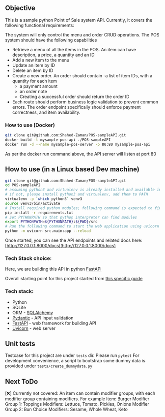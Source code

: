 ## Objective

This is a sample python Point of Sale system API. Currently, it covers the following functional requirements:

The system will only control the menu and order CRUD operations. The POS system should have the following capabilities
- Retrieve a menu of all the items in the POS. An item can have description, a price, a quantity and an ID
- Add a new item to the menu
- Update an item by ID
- Delete an item by ID
- Create a new order. An order should contain
	-a list of item IDs, with a quantity for each item
	- a payment amount
	- an order note
	- Creating a successful order should return the order ID
- Each route should perform business logic validation to prevent common errors. The order endpoint specifically should enforce payment correctness, and item availability.

### How to use (Docker)
```bash
git clone git@github.com:Shahed-Zaman/POS-sampleAPI.git
docker build -t mysample-pos-api ./POS-sampleAPI
docker run -d --name mysample-pos-server -p 80:80 mysample-pos-api
```
As per the docker run command above, the API server will listen at port 80

## How to use (in a Linux based Dev machine)
```bash
git clone git@github.com:Shahed-Zaman/POS-sampleAPI.git
cd POS-sampleAPI
# assuming python3 and virtualenv is already installed and available in PATH of the dev machine
# if not, please install python3 and virtualenv, add them to PATH
virtualenv -p `which python3` venv3
source venv3/bin/activate
# Install required python modules; following command is expected to finish without any error
pip install -r requirements.txt
# Set PYTHONPATH so that python interpreter can find modules
export PYTHONPATH=${PYTHONPATH}:${PWD}/src
# Run the following command to start the web application using uvicorn
python -m uvicorn src.main:app --reload
```
Once started, you can see the API endpoints and related docs here: [http://127.0.0.1:8000/docs](http://127.0.0.1:8000/docs)

### Tech Stack choice:
Here, we are building this API in python [FastAPI](https://fastapi.tiangolo.com/)

Overall starting point for this project started from [this specific guide](https://fastapi.tiangolo.com/tutorial/sql-databases/?h=sqlalchemy#sql-relational-databases)

### Tech stack:
- Python
- SQLite
- ORM - [SQLAlchemy](https://www.sqlalchemy.org/)
- [Pydantic](https://pydantic-docs.helpmanual.io/) - API input validation
- [FastAPI](https://fastapi.tiangolo.com/) - web framework for building API
- [Uvicorn](https://www.uvicorn.org/) - web server

## Unit tests 
Testcase for this project are under `tests` dir. Please run `pytest`
For development convenience, a script to bootstrap some dummy data is provided under `tests/create_dummydata.py`

## Next ToDo

[❌] Currently not covered: An item can contain modifier groups, with each modifier group containing modifiers. For example
Item: Burger
Modifier Group 1: Toppings
    Modifiers: Lettuce, Tomato, Pickles, Onions
Modifier Group 2: Bun Choice
    Modifiers: Sesame, Whole Wheat, Keto





